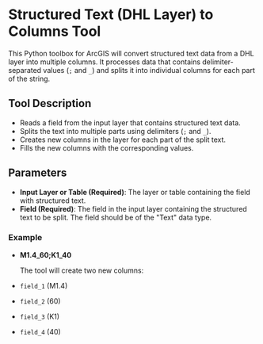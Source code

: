 # Structured Text (DHL Layer) to Columns Tool

This Python toolbox for ArcGIS will convert structured text data from a DHL layer into multiple columns. It processes data that contains delimiter-separated values (`;` and `_`) 
and splits it into individual columns for each part of the string.

## Tool Description
- Reads a field from the input layer that contains structured text data.
- Splits the text into multiple parts using delimiters (`;` and `_`).
- Creates new columns in the layer for each part of the split text.
- Fills the new columns with the corresponding values.

## Parameters

- **Input Layer or Table (Required)**: The layer or table containing the field with structured text.
- **Field (Required)**: The field in the input layer containing the structured text to be split. The field should be of the "Text" data type.

### Example
- **M1.4_60;K1_40**

  The tool will create two new columns:
- `field_1` (M1.4)
- `field_2` (60)
- `field_3` (K1)
- `field_4` (40)


